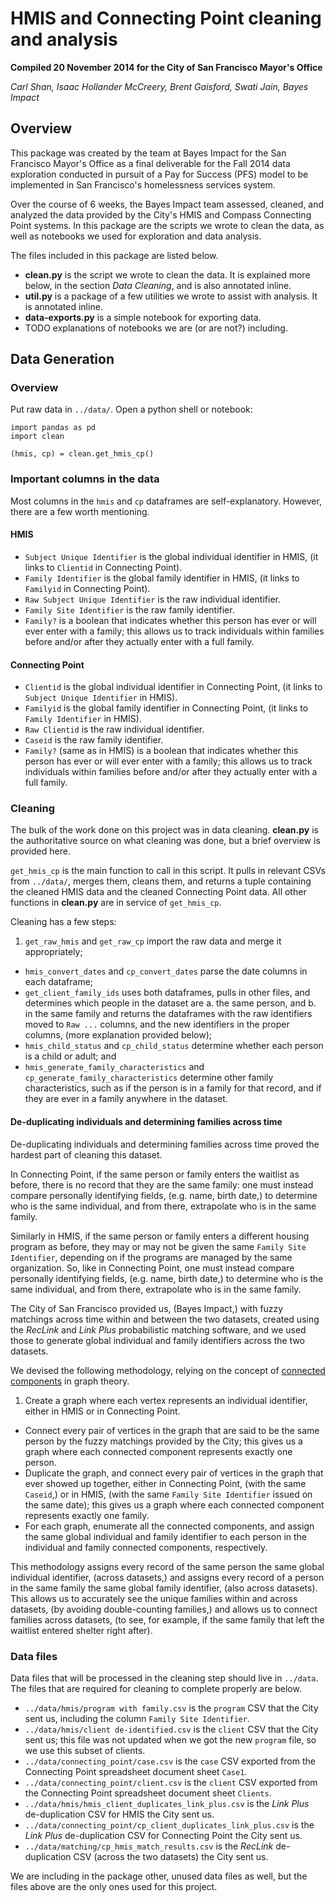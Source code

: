 HMIS and Connecting Point cleaning and analysis
===

**Compiled 20 November 2014 for the City of San Francisco Mayor's Office**

*Carl Shan, Isaac Hollander McCreery, Brent Gaisford, Swati Jain, Bayes Impact*

Overview
---

This package was created by the team at Bayes Impact for the San Francisco Mayor's Office as a final deliverable for the Fall 2014 data exploration conducted in pursuit of a Pay for Success (PFS) model to be implemented in San Francisco's homelessness services system.

Over the course of 6 weeks, the Bayes Impact team assessed, cleaned, and analyzed the data provided by the City's HMIS and Compass Connecting Point systems.  In this package are the scripts we wrote to clean the data, as well as notebooks we used for exploration and data analysis.

The files included in this package are listed below.

- **clean.py** is the script we wrote to clean the data.  It is explained more below, in the section *Data Cleaning*, and is also annotated inline.
- **util.py** is a package of a few utilities we wrote to assist with analysis.  It is annotated inline.
- **data-exports.py** is a simple notebook for exporting data.
- TODO explanations of notebooks we are (or are not?) including.

Data Generation
---

### Overview

Put raw data in `../data/`.  Open a python shell or notebook:

```
import pandas as pd
import clean

(hmis, cp) = clean.get_hmis_cp()
```

### Important columns in the data

Most columns in the `hmis` and `cp` dataframes are self-explanatory.  However, there are a few worth mentioning.

#### HMIS

- `Subject Unique Identifier` is the global individual identifier in HMIS, (it links to `Clientid` in Connecting Point).
- `Family Identifier` is the global family identifier in HMIS, (it links to `Familyid` in Connecting Point).
- `Raw Subject Unique Identifier` is the raw individual identifier.
- `Family Site Identifier` is the raw family identifier.
- `Family?` is a boolean that indicates whether this person has ever or will ever enter with a family; this allows us to track individuals within families before and/or after they actually enter with a full family.

#### Connecting Point

- `Clientid` is the global individual identifier in Connecting Point, (it links to `Subject Unique Identifier` in HMIS).
- `Familyid` is the global family identifier in Connecting Point, (it links to `Family Identifier` in HMIS).
- `Raw Clientid` is the raw individual identifier.
- `Caseid` is the raw family identifier.
- `Family?` (same as in HMIS) is a boolean that indicates whether this person has ever or will ever enter with a family; this allows us to track individuals within families before and/or after they actually enter with a full family.

### Cleaning

The bulk of the work done on this project was in data cleaning.  **clean.py** is the authoritative source on what cleaning was done, but a brief overview is provided here.

`get_hmis_cp` is the main function to call in this script.  It pulls in relevant CSVs from `../data/`, merges them, cleans them, and returns a tuple containing the cleaned HMIS data and the cleaned Connecting Point data.  All other functions in **clean.py** are in service of `get_hmis_cp`.

Cleaning has a few steps:

1. `get_raw_hmis` and `get_raw_cp` import the raw data and merge it appropriately;
- `hmis_convert_dates` and `cp_convert_dates` parse the date columns in each dataframe;
- `get_client_family_ids` uses both dataframes, pulls in other files, and determines which people in the dataset are
	a. the same person, and
	b. in the same family
and returns the dataframes with the raw identifiers moved to `Raw ...` columns, and the new identifiers in the proper columns, (more explanation provided below);
- `hmis_child_status` and `cp_child_status` determine whether each person is a child or adult; and
- `hmis_generate_family_characteristics` and `cp_generate_family_characteristics` determine other family characteristics, such as if the person is in a family for that record, and if they are ever in a family anywhere in the dataset.

#### De-duplicating individuals and determining families across time

De-duplicating individuals and determining families across time proved the hardest part of cleaning this dataset.

In Connecting Point, if the same person or family enters the waitlist as before, there is no record that they are the same family: one must instead compare personally identifying fields, (e.g. name, birth date,) to determine who is the same individual, and from there, extrapolate who is in the same family.

Similarly in HMIS, if the same person or family enters a different housing program as before, they may or may not be given the same `Family Site Identifier`, depending on if the programs are managed by the same organization.  So, like in Connecting Point, one must instead compare personally identifying fields, (e.g. name, birth date,) to determine who is the same individual, and from there, extrapolate who is in the same family.

The City of San Francisco provided us, (Bayes Impact,) with fuzzy matchings across time within and between the two datasets, created using the *RecLink* and *Link Plus* probabilistic matching software, and we used those to generate global individual and family identifiers across the two datasets.

We devised the following methodology, relying on the concept of [connected components](http://en.wikipedia.org/wiki/Connected_component_(graph_theory)) in graph theory.

1. Create a graph where each vertex represents an individual identifier, either in HMIS or in Connecting Point.
- Connect every pair of vertices in the graph that are said to be the same person by the fuzzy matchings provided by the City; this gives us a graph where each connected component represents exactly one person.
- Duplicate the graph, and connect every pair of vertices in the graph that ever showed up together, either in Connecting Point, (with the same `Caseid`,) or in HMIS, (with the same `Family Site Identifier` issued on the same date); this gives us a graph where each connected component represents exactly one family.
- For each graph, enumerate all the connected components, and assign the same global individual and family identifier to each person in the individual and family connected components, respectively.

This methodology assigns every record of the same person the same global individual identifier, (across datasets,) and assigns every record of a person in the same family the same global family identifier, (also across datasets).  This allows us to accurately see the unique families within and across datasets, (by avoiding double-counting families,) and allows us to connect families across datasets, (to see, for example, if the same family that left the waitlist entered shelter right after).

### Data files

Data files that will be processed in the cleaning step should live in `../data`.  The files that are required for cleaning to complete properly are below.

- `../data/hmis/program with family.csv` is the `program` CSV that the City sent us, including the column `Family Site Identifier`.
- `../data/hmis/client de-identified.csv` is the `client` CSV that the City sent us; this file was not updated when we got the new `program` file, so we use this subset of clients.
- `../data/connecting_point/case.csv` is the `case` CSV exported from the Connecting Point spreadsheet document sheet `Case1`.
- `../data/connecting_point/client.csv` is the `client` CSV exported from the Connecting Point spreadsheet document sheet `Clients`.
- `../data/hmis/hmis_client_duplicates_link_plus.csv` is the *Link Plus* de-duplication CSV for HMIS the City sent us.
- `../data/connecting_point/cp_client_duplicates_link_plus.csv` is the *Link Plus* de-duplication CSV for Connecting Point the City sent us.
- `../data/matching/cp_hmis_match_results.csv` is the *RecLink* de-duplication CSV (across the two datasets) the City sent us.

We are including in the package other, unused data files as well, but the files above are the only ones used for this project.

















